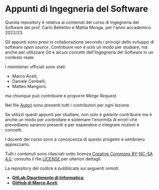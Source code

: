 # Appunti di Ingegneria del Software

Questa repository è relativa ai contenuti del corso di Ingegneria del Software dei prof. Carlo Bellettini e Mattia Monga, per l'anno accademico 2022/23.

Gli appunti sono presi in collaborazione secondo i principi dello sviluppo di software _open source_.
Contribuire non è solo un modo per studiare, ma anche per utilizzare Git e alcuni concetti dell'Ingegneria del Software in un contesto reale.

I _maintainer_ ufficiali sono stati:
- Marco Aceti;
- Daniele Ceribelli;
- Matteo Mangioni.

ma _chiunque_ può contribuire e proporre _Merge Request_. 

Nel file [Autori](./01_contributori.md) sono presenti tutti i contributori per ogni lezione.

Se utilizzi questi appunti per studiare, non solo è _galante_ contribuire ma è anche un modo per controllare e sistemare l'enormità di errori che prevediamo saranno presenti e per espandere o integrare nozioni e concetti.

I docenti del corso sono a conoscenza di questo progetto e sembrano apprezzarlo.

Tutti i contenuti sono rilasciati sotto licenza [Creative Commons BY-NC-SA 4.0](https://creativecommons.org/licenses/by-nc-sa/4.0/), consulta il file [LICENSE](https://github.com/MarcoBuster/sweng/tree/master/LICENSE) per ulteriori dettagli.

La repository del codice è pubblicata sui seguenti _remoti_:
- [**GitLab Dipartimento di Informatica**](https://gitlab.di.unimi.it/silab-gang/sweng.git);
- [**GitHub di Marco Aceti**](https://github.com/MarcoBuster/sweng.git).
